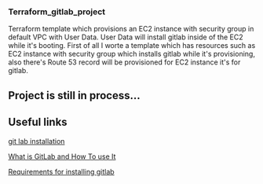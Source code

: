 ### Terraform_gitlab_project

Terraform template which provisions an EC2 instance with security group in default VPC with User Data. User Data will install gitlab inside of the EC2 while it's booting. First of all I worte a template which has resources such as EC2 instance with security group which installs gitlab while it's provisioning, also there's Route 53 record will be provisioned for EC2 instance it's for gitlab. 


## Project is still in process...

## Useful links
[git lab installation](https://about.gitlab.com/install/?version=ce#centos-7)

[What is GitLab and How To use It](https://www.simplilearn.com/tutorials/git-tutorial/what-is-gitlab#:~:text=GitLab%20is%20a%20web%2Dbased,management%20to%20monitoring%20and%20security.)

[Requirements for installing gitlab](https://docs.gitlab.com/ee/install/requirements.html)